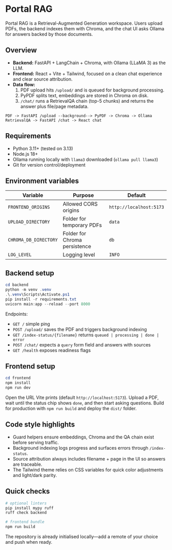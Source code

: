 ﻿# Portal RAG

Portal RAG is a Retrieval-Augmented Generation workspace. Users upload PDFs, the backend indexes them with Chroma, and the chat UI asks Ollama for answers backed by those documents.

## Overview

- **Backend:** FastAPI + LangChain + Chroma, with Ollama (LLaMA 3) as the LLM.
- **Frontend:** React + Vite + Tailwind, focused on a clean chat experience and clear source attribution.
- **Data flow:**
  1. PDF upload hits `/upload/` and is queued for background processing.
  2. PyPDF splits text, embeddings are stored in Chroma on disk.
  3. `/chat/` runs a RetrievalQA chain (top-5 chunks) and returns the answer plus file/page metadata.

```
PDF -> FastAPI /upload --background--> PyPDF -> Chroma -> Ollama RetrievalQA -> FastAPI /chat -> React chat
```

## Requirements

- Python 3.11+ (tested on 3.13)
- Node.js 18+
- Ollama running locally with `llama3` downloaded (`ollama pull llama3`)
- Git for version control/deployment

## Environment variables

| Variable              | Purpose                                | Default                   |
|-----------------------|----------------------------------------|---------------------------|
| `FRONTEND_ORIGINS`    | Allowed CORS origins                    | `http://localhost:5173`   |
| `UPLOAD_DIRECTORY`    | Folder for temporary PDFs               | `data`                    |
| `CHROMA_DB_DIRECTORY` | Folder for Chroma persistence           | `db`                      |
| `LOG_LEVEL`           | Logging level                           | `INFO`                    |

## Backend setup

```powershell
cd backend
python -m venv .venv
.\.venv\Scripts\Activate.ps1
pip install -r requirements.txt
uvicorn main:app --reload --port 8000
```

Endpoints:
- `GET /` simple ping
- `POST /upload/` saves the PDF and triggers background indexing
- `GET /index-status/{filename}` returns `queued | processing | done | error`
- `POST /chat/` expects a `query` form field and answers with sources
- `GET /health` exposes readiness flags

## Frontend setup

```powershell
cd frontend
npm install
npm run dev
```

Open the URL Vite prints (default `http://localhost:5173`). Upload a PDF, wait until the status chip shows `done`, and then start asking questions. Build for production with `npm run build` and deploy the `dist/` folder.

## Code style highlights

- Guard helpers ensure embeddings, Chroma and the QA chain exist before serving traffic.
- Background indexing logs progress and surfaces errors through `/index-status`.
- Source attribution always includes filename + page in the UI so answers are traceable.
- The Tailwind theme relies on CSS variables for quick color adjustments and light/dark parity.

## Quick checks

```powershell
# optional linters
pip install mypy ruff
ruff check backend

# frontend bundle
npm run build
```

The repository is already initialised locally—add a remote of your choice and push when ready.

